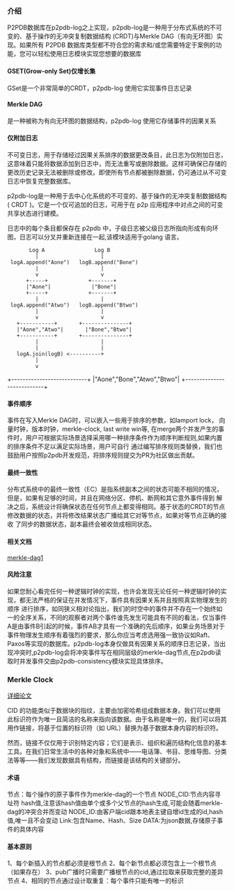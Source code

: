 
### 介绍
P2PDB数据库在p2pdb-log之上实现，p2pdb-log是一种用于分布式系统的不可变的、基于操作的无冲突复制数据结构 (CRDT)与Merkle DAG（有向无环图）实现。如果所有 P2PDB 数据库类型都不符合您的需求和/或您需要特定于案例的功能，您可以轻松使用日志模块实现您想要的数据库


#### GSET(Grow-only Set)仅增长集
GSet是一个非常简单的CRDT，p2pdb-log 使用它实现事件日志记录


#### Merkle DAG 
是一种被称为有向无环图的数据结构，p2pdb-log 使用它存储事件的因果关系


#### 仅附加日志
不可变日志，用于存储经过因果关系排序的数据更改条目，此日志为仅附加日志，这意味着只能将数据添加到日志中，而无法重写或删除数据。这样可确保已存储的更改历史记录无法被删除或修改。即使所有节点都被删除数据，仍可通过从不可变日志中恢复完整数据库。

p2pdb-log是一种用于去中心化系统的不可变的、基于操作的无冲突复制数据结构 ( CRDT )。它是一个仅可追加的日志，可用于在 p2p 应用程序中对点之间的可变共享状态进行建模。

日志中的每个条目都保存在 p2pdb 中，子级日志被父级日志所指向形成有向环图，日志可以分叉并重新连接在一起,该模块适用于golang 语言。


           Log A                Log B             
             |                    |
     logA.append("Aone")   logB.append("Bone")  
             |                    |
             v                    v
          +-----+             +-------+
          |"Aone"|             |"Bone"|
          +-----+             +-------+
             |                    |
     logA.append("Atwo")   logB.append("Btwo")
             |                    |
             v                    v
       +-----------+       +---------------+
       |"Aone","Atwo"|       |"Bone","Btwo"|
       +-----------+       +---------------+
             |                    |
             |                    |
       logA.join(logB) <----------+
             |
             v
+---------------------------+
|"Aone","Bone","Atwo","Btwo"|
+---------------------------+

#### 事件顺序
事件在写入Merkle DAG时，可以嵌入一些用于排序的参数，如lamport lock， 向量时钟，版本时钟，merkle-clock, last write win等,
在merge两个并发产生的事件时，用户可根据实际场景选择采用哪一种排序条件作为顺序判断规则,如果内置的排序条件不足以满足实际场景，用户可自行
通过编写排序规则类替换，我们也鼓励用户按照p2pdb开发规范，将排序规则提交为PR为社区做出贡献。 

#### 最终一致性
分布式系统中的最终一致性（EC）是指系统副本之间的状态可能不相同的情况，但是，如果有足够的时间，并且在网络分区、停机、断网和其它意外事件得到
解决之后，系统设计将确保状态在任何节点上都变得相同。基于状态的CRDT的节点修改数据的状态，并将修改结果状态广播给其它对等节点，如果对等节点正确的接收
了同步的数据状态，副本最终会被收敛成相同状态。


#### 相关文档
[merkle-dag1](zh-cn/p2pdb-log/merkle-dag1.md)


#### 风险注意
如果您耐心看完任何一种逻辑时钟的实现，也许会发现无论任何一种逻辑时钟的实现，都无法严格的保证在并发情况下，事件具有因果关系并且按照真实物理发生的顺序
进行排序，如同狭义相对论指出，我们的时空中的事件并不存在一个始终如一的全序关系，不同的观察者对两个事件谁先发生可能具有不同的看法，仅当事件A是由事件B引起的时候，事件AB才具有一个准确的先后顺序，如果业务场景对于事件物理发生顺序有着强烈的要求，那么你应当考虑选用强一致协议如Raft、Paxos等实现的数据库。p2pdb-log本身仅做具有因果关系的顺序日志记录，当出现冲突时,p2pdb-log会将冲突事件写在相同层级的merkle-dag节点,在p2pdb读取时并发事件交由p2pdb-consistency模块实现具体排序。



### Merkle Clock 
[详细论文](https://github.com/Rock-liyi/p2pdb/blob/master/doc/zh-cn/merkle-crdt.pdf)

CID 的功能类似于数据块的指纹，主要由加密哈希组成数据本身。我们可以使用此标识符作为唯一且简洁的名称来指向该数据。由于名称是唯一的，我们可以将其用作链接，将基于位置的标识符（如 URL）替换为基于数据本身内容的标识符。

然而，链接不仅仅用于识别特定内容；它们是表示、组织和遍历结构化信息的基本工具。在我们日常生活中的各种对象和系统中——电话簿、书目、思维导图、分类法等等——我们发现数据具有结构，而链接是该结构的关键部分。


#### 术语
节点：每个操作的原子事件作为merkle-dag的一个节点
NODE_CID:节点内容寻址符 hash值,注意该hash值由单个或多个父节点的hash生成,可能会随着merkle-dag的冲突合并而变动
NODE_ID:由客户端cid跟本地表主键自增id生成的id,hash值,唯一且不会变动
Link:包含Name、Hash、Size
DATA:为json数据,存储原子事件的具体内容

#### 基本原则
1、每个新插入的节点都必须是根节点
2、每个新节点都必须包含上一个根节点（如果存在）
3、pub广播时只需要广播根节点的cid,通过拉取来获取完整的差异节点
4、相同的节点通过设计取重复：每个事件只能有唯一的标识



